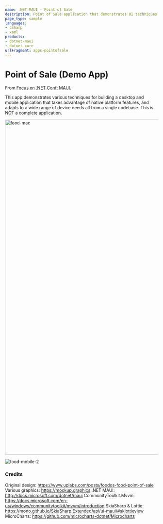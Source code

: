 ```yaml
---
name: .NET MAUI - Point of Sale
description: Point of Sale application that demonstrates UI techniques for customizing a sidebar menu, tab bars, radio buttons, and more. The project features a desktop/tablet UI and a mobile UI.
page_type: sample
languages:
- csharp
- xaml
products:
- dotnet-maui
- dotnet-core
urlFragment: apps-pointofsale
---
```


# Point of Sale (Demo App)

From [Focus on .NET Conf: MAUI](https://focus.dotnetconf.net).

This app demonstrates various techniques for building a desktop and mobile application that takes advantage of native platform features, and adapts to a wide range of device needs all from a single codebase. This is NOT a complete application.

<img width="1100" alt="food-mac" src="https://user-images.githubusercontent.com/41873/183739194-0e19cb9c-71aa-490b-9e80-25ea1dc40ce0.png">

![food-mobile-2](https://user-images.githubusercontent.com/41873/183740348-7f55d10d-8f79-4ee0-a71e-64b317cbd64f.png)

### Credits

Original design: https://www.uplabs.com/posts/foodos-food-point-of-sale
Various graphics: https://mockup.graphics
.NET MAUI: http://docs.microsoft.com/dotnet/maui
CommunityToolkit.Mvvm: https://docs.microsoft.com/en-us/windows/communitytoolkit/mvvm/introduction
SkiaSharp & Lottie: https://mono.github.io/SkiaSharp.Extended/api/ui-maui/#sklottieview
MicroCharts: https://github.com/microcharts-dotnet/Microcharts
